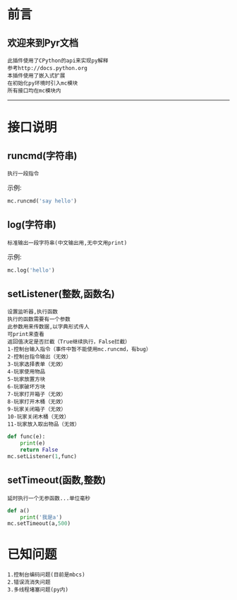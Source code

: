 # 前言
## 欢迎来到Pyr文档
	此插件使用了CPython的api来实现py解释
	参考http://docs.python.org
	本插件使用了嵌入式扩展
	在初始化py环境时引入mc模块
	所有接口均在mc模块内
***
# 接口说明
## runcmd(字符串)
	执行一段指令
示例:
```py
mc.runcmd('say hello')
```
## log(字符串)
	标准输出一段字符串(中文输出用,无中文用print)
示例:
```py
mc.log('hello')
```
## setListener(整数,函数名)
	设置监听器,执行函数
	执行的函数需要有一个参数
	此参数用来传数据,以字典形式传人
	可print来查看
	返回值决定是否拦截（True继续执行，False拦截）
	1-控制台输入指令（事件中暂不能使用mc.runcmd，有bug）
	2-控制台指令输出（无效）
	3-玩家选择表单（无效）
	4-玩家使用物品
	5-玩家放置方块
	6-玩家破坏方块
	7-玩家打开箱子（无效）
	8-玩家打开木桶（无效）
	9-玩家关闭箱子（无效）
	10-玩家关闭木桶（无效）
	11-玩家放入取出物品（无效）
```py
def func(e):
	print(e)
	return False
mc.setListener(1,func)
```
## setTimeout(函数,整数)
	延时执行一个无参函数...单位毫秒
```py
def a()
	print('我是a')
mc.setTimeout(a,500)
```
# 已知问题
	1.控制台编码问题(目前是mbcs)
	2.错误流消失问题
	3.多线程堵塞问题(py内)
